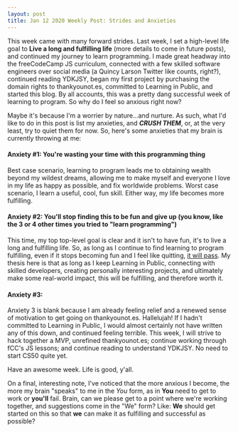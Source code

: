 ```yaml
---
layout: post
title: Jan 12 2020 Weekly Post: Strides and Anxieties
---
```

This week came with many forward strides. Last week, I set a high-level life goal to **Live a long and fulfilling life** (more details to come in future posts), and continued my journey to learn programming. I made great headway into the freeCodeCamp JS curriculum, connected with a few skilled software engineers over social media (a Quincy Larson Twitter like counts, right?), continued reading YDKJSY, began my first project by purchasing the domain rights to thankyounot.es, committed to Learning in Public, and started this blog. By all accounts, this was a pretty dang successful week of learning to program. So why do I feel so anxious right now?

Maybe it's because I'm a worrier by nature...and nurture. As such, what I'd like to do in this post is list my anxieties, and **_CRUSH THEM_**, or, at the very least, try to quiet them for now. So, here's some anxieties that my brain is currently throwing at me:

#### **Anxiety #1**: You're wasting your time with this programming thing
Best case scenario, learning to program leads me to obtaining wealth beyond my wildest dreams, allowing me to make myself and everyone I love in my life as happy as possible, and fix worldwide problems. Worst case scenario, I learn a useful, cool, fun skill. Either way, my life becomes more fulfilling.

#### **Anxiety #2**: You'll stop finding this to be fun and give up (you know, like the 3 or 4 other times you tried to "learn programming")
This time, my top top-level goal is clear and it isn't to have fun, it's to live a long and fulfilling life. So, as long as I continue to find learning to program fulfilling, even if it stops becoming fun and I feel like quitting, [it will pass](http://truecenterpublishing.com/zenstory/willpass.html). My thesis here is that as long as I keep Learning in Public, connecting with skilled developers, creating personally interesting projects, and ultimately make some real-world impact, this will be fulfilling, and therefore worth it.

#### **Anxiety #3**:
    
    
Anxiety 3 is blank because I am already feeling relief and a renewed sense of motivation to get going on thankyounot.es. Hallelujah! If I hadn't committed to Learning in Public, I would almost certainly not have written any of this down, and continued feeling terrible. This week, I will strive to hack together a MVP, unrefined thankyounot.es; continue working through fCC's JS lessons; and continue reading to understand YDKJSY. No need to start CS50 quite yet.   
    
Have an awesome week. Life is good, y'all.    
    
   
On a final, interesting note, I've noticed that the more anxious I become, the more my brain "speaks" to me in the _You_ form, as in **You** need to get to work or **you'll** fail. Brain, can we please get to a point where we're working together, and suggestions come in the "We" form? Like: **We** should get started on this so that **we** can make it as fulfilling and successful as possible?
